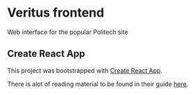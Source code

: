 # Veritus frontend
Web interface for the popular Politech site

## Create React App
This project was bootstrapped with [Create React App](https://github.com/facebookincubator/create-react-app).

There is alot of reading material to be found in their guide [here](https://github.com/facebookincubator/create-react-app/blob/master/packages/react-scripts/template/README.md).
